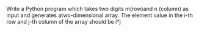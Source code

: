  Write a Python program which takes two digits m(row)and n (column) as input and generates atwo-dimensional array.
 The element value in the i-th row and j-th column of the array should be i*j

